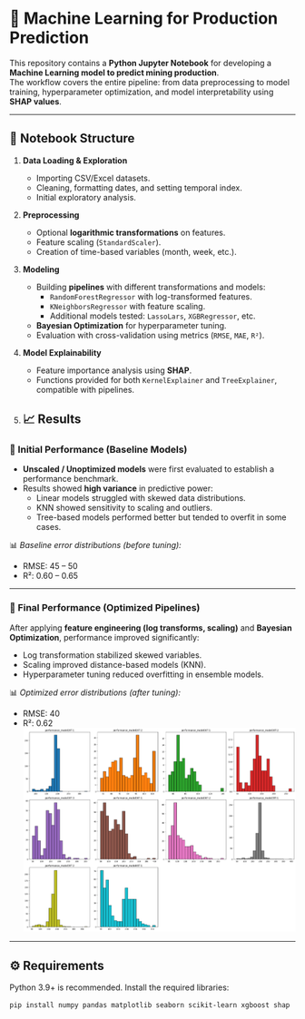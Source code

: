# 📘 Machine Learning for Production Prediction

This repository contains a **Python Jupyter Notebook** for developing a **Machine Learning model to predict mining production**.  
The workflow covers the entire pipeline: from data preprocessing to model training, hyperparameter optimization, and model interpretability using **SHAP values**.  

---

## 📂 Notebook Structure

1. **Data Loading & Exploration**  
   - Importing CSV/Excel datasets.  
   - Cleaning, formatting dates, and setting temporal index.  
   - Initial exploratory analysis.
     
2. **Preprocessing**  
   - Optional **logarithmic transformations** on features.  
   - Feature scaling (`StandardScaler`).  
   - Creation of time-based variables (month, week, etc.).  

3. **Modeling**  
   - Building **pipelines** with different transformations and models:  
     - `RandomForestRegressor` with log-transformed features.  
     - `KNeighborsRegressor` with feature scaling.  
     - Additional models tested: `LassoLars`, `XGBRegressor`, etc.  
   - **Bayesian Optimization** for hyperparameter tuning.  
   - Evaluation with cross-validation using metrics (`RMSE`, `MAE`, `R²`).  

4. **Model Explainability**  
   - Feature importance analysis using **SHAP**.  
   - Functions provided for both `KernelExplainer` and `TreeExplainer`, compatible with pipelines.  

5. ## 📈 Results

### 🔹 Initial Performance (Baseline Models)
- **Unscaled / Unoptimized models** were first evaluated to establish a performance benchmark.  
- Results showed **high variance** in predictive power:
  - Linear models struggled with skewed data distributions.  
  - KNN showed sensitivity to scaling and outliers.  
  - Tree-based models performed better but tended to overfit in some cases.  

📊 *Baseline error distributions (before tuning):*
- RMSE: 45 – 50  
- R²: 0.60 – 0.65  

---

### 🔹 Final Performance (Optimized Pipelines)
After applying **feature engineering (log transforms, scaling)** and **Bayesian Optimization**, performance improved significantly:

- Log transformation stabilized skewed variables.  
- Scaling improved distance-based models (KNN).  
- Hyperparameter tuning reduced overfitting in ensemble models.  

📊 *Optimized error distributions (after tuning):*
- RMSE: 40
- R²: 0.62
![final_performancebyshovel](assets/Performance2.png)
---

## ⚙️ Requirements

Python 3.9+ is recommended. Install the required libraries:

```bash
pip install numpy pandas matplotlib seaborn scikit-learn xgboost shap
